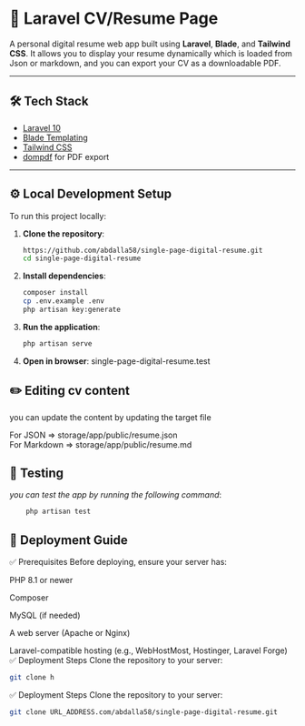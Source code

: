 # 🧾 Laravel CV/Resume Page

A personal digital resume web app built using **Laravel**, **Blade**, and **Tailwind CSS**. It allows you to display your resume dynamically which is loaded from Json or markdown, and you can export your CV as a downloadable PDF.

---

## 🛠️ Tech Stack

- [Laravel 10](https://laravel.com/)
- [Blade Templating](https://laravel.com/docs/blade)
- [Tailwind CSS](https://tailwindcss.com/)
- [dompdf](https://github.com/dompdf/dompdf) for PDF export

---

## ⚙️ Local Development Setup

To run this project locally:

1. **Clone the repository**:
   ```bash
   https://github.com/abdalla58/single-page-digital-resume.git
   cd single-page-digital-resume
2. **Install dependencies**:
    ```bash
   composer install
   cp .env.example .env
   php artisan key:generate
3. **Run the application**:
    ```bash   
    php artisan serve 
4. **Open in browser**:
single-page-digital-resume.test

## ✏️ Editing  cv content 
you can update the content by updating the target file 

For JSON => storage/app/public/resume.json  
For Markdown => storage/app/public/resume.md

## 🧾 Testing
*you can test the app by running the following command*:
```bash   
    php artisan test
```

## 🚀 Deployment Guide
✅ Prerequisites
Before deploying, ensure your server has:

PHP 8.1 or newer

Composer

MySQL (if needed)

A web server (Apache or Nginx)

Laravel-compatible hosting (e.g., WebHostMost, Hostinger, Laravel Forge)
✅ Deployment Steps
Clone the repository to your server:
```bash
git clone h
```
✅ Deployment Steps
Clone the repository to your server:
```bash
git clone URL_ADDRESS.com/abdalla58/single-page-digital-resume.git
```
